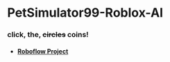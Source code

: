 # PetSimulator99-Roblox-AI

### click, the, ~~circles~~ coins!

- #### [Roboflow Project](https://universe.roboflow.com/frombull/roblox_pet_simulator_99)

